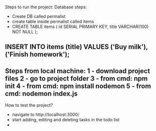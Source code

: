 Steps to run the project:
Database steps:
- Create DB called permalist
- create table inside permalist called items
- CREATE TABLE items (
  id SERIAL PRIMARY KEY,
  title VARCHAR(100) NOT NULL
);

INSERT INTO items (title) VALUES ('Buy milk'), ('Finish homework');
---------------------------------------------------------------------
Steps from local machine:
1 - download project files
2 - go to project folder
3 - from cmd: npm init
4 - from cmd: npm install nodemon
5 - from cmd: nodemon index.js
---------------------------------------------------------------------
How to test the project?
- navigate to http://localhost:3000/
- start adding, editing and deleting tasks in the todo list
- 
